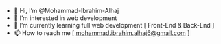 - 👋 Hi, I’m @Mohammad-Ibrahim-Alhaj
- 👀 I’m interested in web development
- 🌱 I’m currently learning full web development [ Front-End & Back-End ]
- 📫 How to reach me [ mohammad.ibrahim.alhaj6@gmail.com ]
